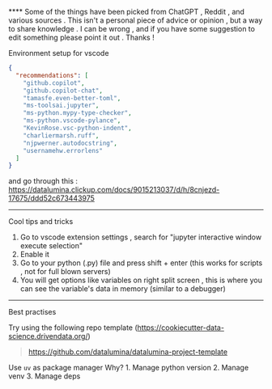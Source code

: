 **** Some of the things have been picked from ChatGPT , Reddit , and various sources . This isn't a personal piece of advice or opinion , but a way to share knowledge . I can be wrong , and if you have some suggestion to edit something please point it out . Thanks !


Environment setup for vscode

```json
{
  "recommendations": [
    "github.copilot",
    "github.copilot-chat",
    "tamasfe.even-better-toml",
    "ms-toolsai.jupyter",
    "ms-python.mypy-type-checker",
    "ms-python.vscode-pylance",
    "KevinRose.vsc-python-indent",
    "charliermarsh.ruff",
    "njpwerner.autodocstring",
    "usernamehw.errorlens"
  ]
}
```
and go through this : https://datalumina.clickup.com/docs/9015213037/d/h/8cnjezd-17675/ddd52c673443975

-----------
Cool tips and tricks 

1. Go to vscode extension settings , search for "jupyter interactive window execute selection"
2. Enable it
3. Go to your python (.py) file and press shift + enter (this works for scripts , not for full blown servers)
4. You will get options like variables on right split screen , this is where you can see the variable's data in memory (similar to a debugger)

-------------

Best practises 

Try using the following repo template (https://cookiecutter-data-science.drivendata.org/)
>   https://github.com/datalumina/datalumina-project-template

Use `uv` as package manager 
Why? 1. Manage python version 2. Manage venv 3. Manage deps 

